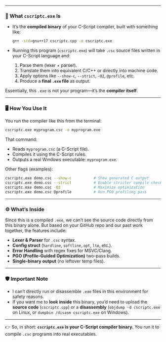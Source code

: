 
---

### 🔎 What `cscriptc.exe` Is

* It’s the **compiled binary** of your C-Script compiler, built with something like:

  ```bash
  g++ -std=gnu++17 cscriptc.cpp -o cscriptc.exe
  ```
* Running this program (`cscriptc.exe`) will take `.csc` source files written in your C-Script language and:

  1. Parse them (lexer + parser).
  2. Translate them into equivalent C/C++ or directly into machine code.
  3. Apply options like `--show-c`, `--strict`, `-O2`, `@profile`, etc.
  4. Produce a **final `.exe` file** as output.

Essentially, this `.exe` is not your program—it’s the **compiler itself**.

---

### 🖥️ How You Use It

You run the compiler like this from the terminal:

```bash
cscriptc.exe myprogram.csc -o myprogram.exe
```

That command:

* Reads `myprogram.csc` (a C-Script file).
* Compiles it using the C-Script rules.
* Outputs a real Windows executable: `myprogram.exe`.

Other flags (examples):

```bash
cscriptc.exe demo.csc --show-c          # Show generated C output
cscriptc.exe demo.csc --strict          # Enable stricter compile checks
cscriptc.exe demo.csc -O3               # Maximize optimization
cscriptc.exe demo.csc @profile          # Run PGO profiling pass
```

---

### ⚙️ What’s Inside

Since this is a compiled `.exe`, we can’t see the source code directly from this binary alone. But based on your GitHub repo and our past work together, the features include:

* **Lexer & Parser** for `.csc` syntax.
* **Config struct** (`hardline`, `softline`, `opt`, `lto`, etc.).
* **Error Handling** with regex fixes for MSVC/Clang.
* **PGO (Profile-Guided Optimization)** two-pass builds.
* **Single-binary output** (no leftover temp files).

---

### 🛡️ Important Note

* I can’t directly run or disassemble `.exe` files in this environment for safety reasons.
* If you want me to **look inside** this binary, you’d need to upload the **source code** (`cscriptc.cpp`) or a **disassembly** (`objdump -d cscriptc.exe` on Linux, or `dumpbin /disasm cscriptc.exe` on Windows).

---

👉 So, in short: **`cscriptc.exe` is your C-Script compiler binary.**
You run it to compile `.csc` programs into real executables.

